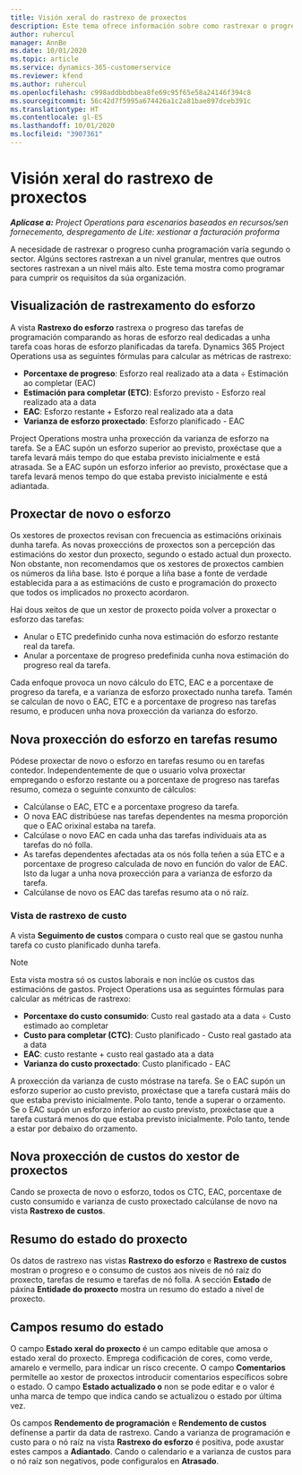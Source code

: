 ```yaml
---
title: Visión xeral do rastrexo de proxectos
description: Este tema ofrece información sobre como rastrexar o progreso do proxecto e o consumo de custos.
author: ruhercul
manager: AnnBe
ms.date: 10/01/2020
ms.topic: article
ms.service: dynamics-365-customerservice
ms.reviewer: kfend
ms.author: ruhercul
ms.openlocfilehash: c998addbbdbbea8fe69c95f65e58a24146f394c8
ms.sourcegitcommit: 56c42d7f5995a674426a1c2a81bae897dceb391c
ms.translationtype: HT
ms.contentlocale: gl-ES
ms.lasthandoff: 10/01/2020
ms.locfileid: "3907361"
---
```

# <a name="project-tracking-overview"></a>Visión xeral do rastrexo de proxectos

_**Aplícase a:** Project Operations para escenarios baseados en recursos/sen fornecemento, despregamento de Lite: xestionar a facturación proforma_

A necesidade de rastrexar o progreso cunha programación varía segundo o sector. Algúns sectores rastrexan a un nivel granular, mentres que outros sectores rastrexan a un nivel máis alto. Este tema mostra como programar para cumprir os requisitos da súa organización.

## <a name="effort-tracking-view"></a>Visualización de rastrexamento do esforzo

A vista **Rastrexo do esforzo** rastrexa o progreso das tarefas de programación comparando as horas de esforzo real dedicadas a unha tarefa coas horas de esforzo planificadas da tarefa. Dynamics 365 Project Operations usa as seguintes fórmulas para calcular as métricas de rastrexo:

- **Porcentaxe de progreso**: Esforzo real realizado ata a data ÷ Estimación ao completar (EAC) 
- **Estimación para completar (ETC)**: Esforzo previsto - Esforzo real realizado ata a data 
- **EAC**: Esforzo restante + Esforzo real realizado ata a data 
- **Varianza de esforzo proxectado**: Esforzo planificado - EAC

Project Operations mostra unha proxección da varianza de esforzo na tarefa. Se a EAC supón un esforzo superior ao previsto, proxéctase que a tarefa levará máis tempo do que estaba previsto inicialmente e está atrasada. Se a EAC supón un esforzo inferior ao previsto, proxéctase que a tarefa levará menos tempo do que estaba previsto inicialmente e está adiantada.

## <a name="reprojecting-effort"></a>Proxectar de novo o esforzo

Os xestores de proxectos revisan con frecuencia as estimacións orixinais dunha tarefa. As novas proxeccións de proxectos son a percepción das estimacións do xestor dun proxecto, segundo o estado actual dun proxecto. Non obstante, non recomendamos que os xestores de proxectos cambien os números da liña base. Isto é porque a liña base a fonte de verdade establecida para a as estimacións de custo e programación do proxecto que todos os implicados no proxecto acordaron.

Hai dous xeitos de que un xestor de proxecto poida volver a proxectar o esforzo das tarefas:

- Anular o ETC predefinido cunha nova estimación do esforzo restante real da tarefa. 
- Anular a porcentaxe de progreso predefinida cunha nova estimación do progreso real da tarefa.

Cada enfoque provoca un novo cálculo do ETC, EAC e a porcentaxe de progreso da tarefa, e a varianza de esforzo proxectado nunha tarefa. Tamén se calculan de novo o EAC, ETC e a porcentaxe de progreso nas tarefas resumo, e producen unha nova proxección da varianza do esforzo.

## <a name="reprojection-of-effort-on-summary-tasks"></a>Nova proxección do esforzo en tarefas resumo

Pódese proxectar de novo o esforzo en tarefas resumo ou en tarefas contedor. Independentemente de que o usuario volva proxectar empregando o esforzo restante ou a porcentaxe de progreso nas tarefas resumo, comeza o seguinte conxunto de cálculos:

- Calcúlanse o EAC, ETC e a porcentaxe progreso da tarefa.
- O nova EAC distribúese nas tarefas dependentes na mesma proporción que o EAC orixinal estaba na tarefa.
- Calcúlase o novo EAC en cada unha das tarefas individuais ata as tarefas do nó folla. 
- As tarefas dependentes afectadas ata os nós folla teñen a súa ETC e a porcentaxe de progreso calculada de novo en función do valor de EAC. Isto da lugar a unha nova proxección para a varianza de esforzo da tarefa. 
- Calcúlanse de novo os EAC das tarefas resumo ata o nó raíz.

### <a name="cost-tracking-view"></a>Vista de rastrexo de custo 

A vista **Seguimento de custos** compara o custo real que se gastou nunha tarefa co custo planificado dunha tarefa. 

> [!NOTE]
> Esta vista mostra só os custos laborais e non inclúe os custos das estimacións de gastos. Project Operations usa as seguintes fórmulas para calcular as métricas de rastrexo:

- **Porcentaxe do custo consumido**: Custo real gastado ata a data ÷ Custo estimado ao completar
- **Custo para completar (CTC)**: Custo planificado - Custo real gastado ata a data
- **EAC**: custo restante + custo real gastado ata a data
- **Varianza do custo proxectado**: Custo planificado - EAC

A proxección da varianza de custo móstrase na tarefa. Se o EAC supón un esforzo superior ao custo previsto, proxéctase que a tarefa custará máis do que estaba previsto inicialmente. Polo tanto, tende a superar o orzamento. Se o EAC supón un esforzo inferior ao custo previsto, proxéctase que a tarefa custará menos do que estaba previsto inicialmente. Polo tanto, tende a estar por debaixo do orzamento.

## <a name="project-managers-reprojection-of-cost"></a>Nova proxección de custos do xestor de proxectos

Cando se proxecta de novo o esforzo, todos os CTC, EAC, porcentaxe de custo consumido e varianza de custo proxectado calcúlanse de novo na vista **Rastrexo de custos**.

## <a name="project-status-summary"></a>Resumo do estado do proxecto

Os datos de rastrexo nas vistas **Rastrexo do esforzo** e **Rastrexo de custos** mostran o progreso e o consumo de custos aos niveis de nó raíz do proxecto, tarefas de resumo e tarefas de nó folla. A sección **Estado** de páxina **Entidade do proxecto** mostra un resumo do estado a nivel de proxecto.

## <a name="status-summary-fields"></a>Campos resumo do estado

O campo **Estado xeral do proxecto** é un campo editable que amosa o estado xeral do proxecto. Emprega codificación de cores, como verde, amarelo e vermello, para indicar un risco crecente. O campo **Comentarios** permítelle ao xestor de proxectos introducir comentarios específicos sobre o estado. O campo **Estado actualizado o** non se pode editar e o valor é unha marca de tempo que indica cando se actualizou o estado por última vez.

Os campos **Rendemento de programación** e **Rendemento de custos** defínense a partir da data de rastrexo. Cando a varianza de programación e custo para o nó raíz na vista **Rastrexo do esforzo** é positiva, pode axustar estes campos a **Adiantado**. Cando o calendario e a varianza de custos para o nó raíz son negativos, pode configuralos en **Atrasado**.
